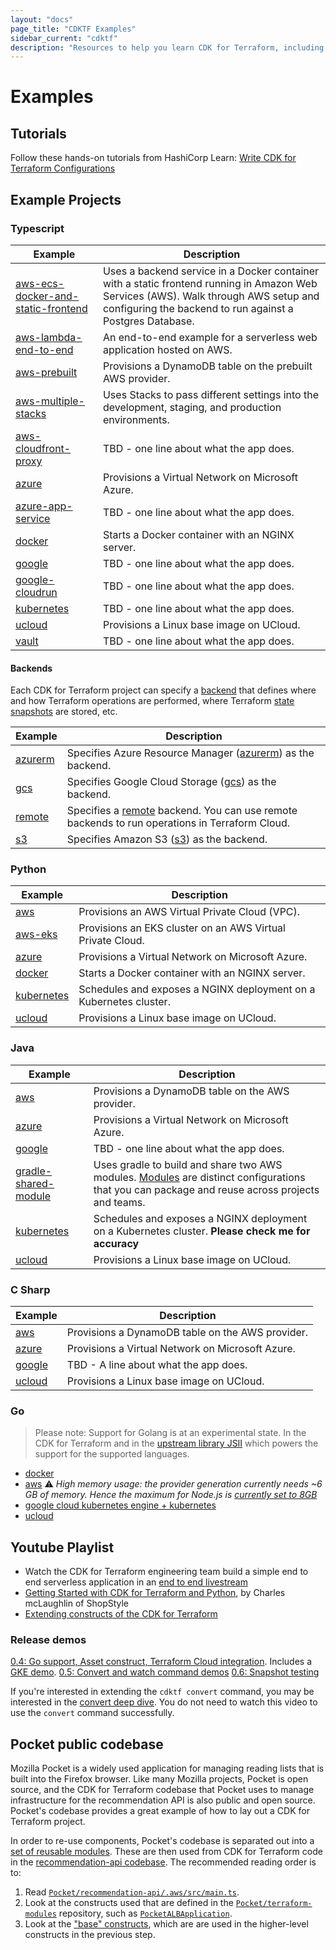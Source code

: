 ```yaml
---
layout: "docs"
page_title: "CDKTF Examples"
sidebar_current: "cdktf"
description: "Resources to help you learn CDK for Terraform, including example projects in Typescript, Java, Python C Sharp, and Go."
---
```


# Examples

## Tutorials

Follow these hands-on tutorials from HashiCorp Learn: [Write CDK for Terraform Configurations](https://learn.hashicorp.com/collections/terraform/cdktf)

## Example Projects

### Typescript

|Example | Description |
| ------------| -----------|
|[aws-ecs-docker-and-static-frontend](https://github.com/hashicorp/docker-on-aws-ecs-with-terraform-cdk-using-typescript) | Uses a backend service in a Docker container with a static frontend running in Amazon Web Services (AWS). Walk through AWS setup and configuring the backend to run against a Postgres Database.|
|[aws-lambda-end-to-end](https://github.com/hashicorp/cdktf-integration-serverless-example) | An end-to-end example for a serverless web application hosted on AWS.|
| [aws-prebuilt](https://github.com/hashicorp/terraform-cdk/tree/main/examples/typescript/aws-prebuilt) | Provisions a DynamoDB table on the prebuilt AWS provider. |
|[aws-multiple-stacks](https://github.com/hashicorp/terraform-cdk/tree/main/examples/typescript/aws-multiple-stacks) | Uses Stacks to pass different settings into the development, staging, and production environments. |
|[aws-cloudfront-proxy](https://github.com/hashicorp/terraform-cdk/tree/main/examples/typescript/aws-cloudfront-proxy) | TBD - one line about what the app does. |
|[azure](https://github.com/hashicorp/terraform-cdk/tree/main/examples/typescript/azure) | Provisions a Virtual Network on Microsoft Azure. |
|[azure-app-service](https://github.com/hashicorp/terraform-cdk/tree/main/examples/typescript/azure-app-service) | TBD - one line about what the app does. |
| [docker](https://github.com/hashicorp/terraform-cdk/tree/main/examples/typescript/docker) | Starts a Docker container with an NGINX server. |
|[google](https://github.com/hashicorp/terraform-cdk/tree/main/examples/typescript/google) | TBD - one line about what the app does. |
|[google-cloudrun](https://github.com/hashicorp/terraform-cdk/tree/main/examples/typescript/google-cloudrun) | TBD - one line about what the app does.|
|[kubernetes](https://github.com/hashicorp/terraform-cdk/tree/main/examples/typescript/kubernetes) | TBD - one line about what the app does. |
|[ucloud](https://github.com/hashicorp/terraform-cdk/tree/main/examples/typescript/ucloud) | Provisions a Linux base image on UCloud. |
|[vault](https://github.com/hashicorp/terraform-cdk/tree/main/examples/typescript/vault) | TBD - one line about what the app does. |

#### Backends
Each CDK for Terraform project can specify a [backend](https://www.terraform.io/docs/language/settings/backends/index.html) that defines where and how Terraform operations are performed, where Terraform [state snapshots](https://www.terraform.io/docs/language/state/index.html) are stored, etc.

|Example | Description |
| -------| -----------|
|[azurerm](https://github.com/hashicorp/terraform-cdk/tree/main/examples/typescript/backends/azurerm)| Specifies Azure Resource Manager ([azurerm](https://www.terraform.io/docs/language/settings/backends/azurerm.html)) as the backend. |
|[gcs](https://github.com/hashicorp/terraform-cdk/tree/main/examples/typescript/backends/gcs)| Specifies Google Cloud Storage ([gcs](https://www.terraform.io/docs/language/settings/backends/gcs.html)) as the backend. |
|[remote](https://github.com/hashicorp/terraform-cdk/tree/main/examples/typescript/backends/remote) | Specifies a [remote](https://www.terraform.io/docs/language/settings/backends/remote.html) backend. You can use remote backends to run operations in Terraform Cloud.|
|[s3](https://github.com/hashicorp/terraform-cdk/tree/main/examples/typescript/backends/s3) | Specifies Amazon S3 ([s3](https://www.terraform.io/docs/language/settings/backends/s3.html)) as the backend.

### Python

|Example | Description |
| ------| ----------- |
| [aws](https://github.com/hashicorp/terraform-cdk/tree/main/examples/python/aws) | Provisions an AWS Virtual Private Cloud (VPC).
|[aws-eks](https://github.com/hashicorp/terraform-cdk/tree/main/examples/python/aws-eks) | Provisions an EKS cluster on an AWS Virtual Private Cloud. |
|[azure](https://github.com/hashicorp/terraform-cdk/tree/main/examples/python/azure) | Provisions a Virtual Network on Microsoft Azure. |
| [docker](https://github.com/hashicorp/terraform-cdk/tree/main/examples/python/docker) | Starts a Docker container with an NGINX server. |
| [kubernetes](https://github.com/hashicorp/terraform-cdk/tree/main/examples/python/kubernetes) | Schedules and exposes a NGINX deployment on a Kubernetes cluster. |
|[ucloud](https://github.com/hashicorp/terraform-cdk/tree/main/examples/python/ucloud) | Provisions a Linux base image on UCloud.|

### Java

|Example | Description |
| ------| ------------|
|[aws](https://github.com/hashicorp/terraform-cdk/tree/main/examples/java/aws) | Provisions a DynamoDB table on the AWS provider. |
|[azure](https://github.com/hashicorp/terraform-cdk/tree/main/examples/java/azure) | Provisions a Virtual Network on Microsoft Azure. |
|[google](https://github.com/hashicorp/terraform-cdk/tree/main/examples/java/google) | TBD - one line about what the app does. |
|[gradle-shared-module](https://github.com/hashicorp/terraform-cdk/tree/main/examples/java/gradle-shared-module) | Uses gradle to build and share two AWS modules. [Modules](./concepts/fundamentals/modules.html) are distinct configurations that you can package and reuse across projects and teams.|
|[kubernetes](https://github.com/hashicorp/terraform-cdk/tree/main/examples/java/kubernetes) | Schedules and exposes a NGINX deployment on a Kubernetes cluster. **Please check me for accuracy**
|[ucloud](https://github.com/hashicorp/terraform-cdk/tree/main/examples/java/ucloud) | Provisions a Linux base image on UCloud. |

### C Sharp

|Example | Description |
| -------| ------------|
|[aws](https://github.com/hashicorp/terraform-cdk/tree/main/examples/csharp/aws) | Provisions a DynamoDB table on the AWS provider. |
|[azure](https://github.com/hashicorp/terraform-cdk/tree/main/examples/csharp/azure) | Provisions a Virtual Network on Microsoft Azure. |
|[google](https://github.com/hashicorp/terraform-cdk/tree/main/examples/csharp/google) | TBD - A line about what the app does.
|[ucloud](https://github.com/hashicorp/terraform-cdk/tree/main/examples/csharp/ucloud) | Provisions a Linux base image on UCloud. |

### Go

> Please note: Support for Golang is at an experimental state. In the CDK for Terraform and in the [upstream library JSII](https://aws.github.io/jsii/user-guides/lib-author/configuration/targets/go/) which powers the support for the supported languages.

- [docker](./examples/go/docker)
- [aws](./examples/go/aws) ⚠️ _High memory usage: the provider generation currently needs ~6 GB of memory. Hence the maximum for Node.js is [currently set to 8GB](https://github.com/hashicorp/terraform-cdk/blob/11d2e783d1fe94e50abd116ba73689c02590a391/packages/cdktf-cli/lib/get/constructs-maker.ts#L279)_
- [google cloud kubernetes engine + kubernetes](./examples/go/google)
- [ucloud](./examples/go/ucloud)

## Youtube Playlist

- Watch the CDK for Terraform engineering team build a simple end to end serverless application in an [end to end livestream](https://www.youtube.com/watch?v=Ey0SW0c6p8c)
- [Getting Started with CDK for Terraform and Python](https://www.youtube.com/watch?v=Ee2qh-pEC5k&t=258s), by Charles mcLaughlin of ShopStyle
- [Extending constructs of the CDK for Terraform](https://www.youtube.com/watch?v=cfU-WOGdNqA)

### Release demos

[0.4: Go support, Asset construct, Terraform Cloud integration](https://www.youtube.com/watch?v=TTfFAIeSqgo). Includes a [GKE demo](https://youtu.be/TTfFAIeSqgo?t=1573).
[0.5: Convert and watch command demos](https://www.youtube.com/watch?v=4caW8WJM4h4&t=1s)
[0.6: Snapshot testing](https://www.youtube.com/watch?v=9Is4QJT2664)

If you're interested in extending the `cdktf convert` command, you may be interested in the [convert deep dive](https://www.youtube.com/watch?v=rSn4-Ki5nho). You do not need to watch this video to use the `convert` command successfully.

## Pocket public codebase

Mozilla Pocket is a widely used application for managing reading lists that is built into the Firefox browser. Like many Mozilla projects, Pocket is open source, and the CDK for Terraform codebase that Pocket uses to manage infrastructure for the recommendation API is also public and open source. Pocket's codebase provides a great example of how to lay out a CDK for Terraform project.

In order to re-use components, Pocket's codebase is separated out into a [set of reusable modules](https://github.com/Pocket/terraform-modules/tree/main/src/pocket). These are then used from CDK for Terraform code in the [recommendation-api codebase](https://github.com/Pocket/recommendation-api/tree/main/.aws). The recommended reading order is to:

1. Read [`Pocket/recommendation-api/.aws/src/main.ts`](https://github.com/Pocket/recommendation-api/blob/main/.aws/src/main.ts).
2. Look at the constructs used that are defined in the [`Pocket/terraform-modules`](https://github.com/Pocket/terraform-modules/tree/main/src/pocket) repository, such as [`PocketALBApplication`](https://github.com/Pocket/terraform-modules/blob/main/src/pocket/PocketALBApplication.ts).
3. Look at the ["base" constructs](https://github.com/Pocket/terraform-modules/tree/main/src/base), which are are used in the higher-level constructs in the previous step.
